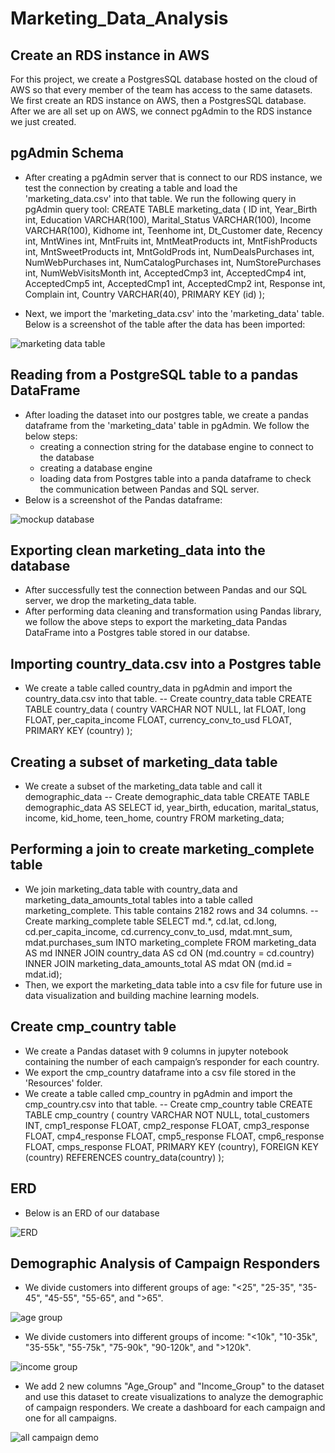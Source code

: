 # Marketing_Data_Analysis

## Create an RDS instance in AWS
For this project, we create a PostgresSQL database hosted on the cloud of AWS so that every member of the team has access to the same datasets. We first create an RDS instance on AWS, then a PostgresSQL database. After we are all set up on AWS, we connect pgAdmin to the RDS instance we just created.

## pgAdmin Schema
- After creating a pgAdmin server that is connect to our RDS instance, we test the connection by creating a table and load the 'marketing_data.csv' into that table. We run the following query in pgAdmin query tool:
  CREATE TABLE marketing_data (
  ID                      int,
  Year_Birth              int,
  Education              VARCHAR(100),
  Marital_Status         VARCHAR(100),
  Income                VARCHAR(100),
  Kidhome                 int,
  Teenhome                int,
  Dt_Customer            date,
  Recency                 int,
  MntWines                int,
  MntFruits               int,
  MntMeatProducts         int,
  MntFishProducts         int,
  MntSweetProducts        int,
  MntGoldProds            int,
  NumDealsPurchases       int,
  NumWebPurchases         int,
  NumCatalogPurchases     int,
  NumStorePurchases       int,
  NumWebVisitsMonth       int,
  AcceptedCmp3            int,
  AcceptedCmp4            int,
  AcceptedCmp5            int,
  AcceptedCmp1            int,
  AcceptedCmp2            int,
  Response                int,
  Complain                int,
  Country                VARCHAR(40),
  PRIMARY KEY (id)
  );
  
- Next, we import the 'marketing_data.csv' into the 'marketing_data' table. Below is a screenshot of the table after the data has been imported:

![marketing data table](https://github.com/bhaskarborah/Marketing_Data_Analysis/blob/nhi-sg2/Screenshots/marketing_data_table_pgAdmin.png)

## Reading from a PostgreSQL table to a pandas DataFrame
- After loading the dataset into our postgres table, we create a pandas dataframe from the 'marketing_data' table in pgAdmin. We follow the below steps: 
  - creating a connection string for the database engine to connect to the database
  - creating a database engine
  - loading data from Postgres table into a panda dataframe to check the communication between Pandas and SQL server.
- Below is a screenshot of the Pandas dataframe:

![mockup database](https://github.com/bhaskarborah/Marketing_Data_Analysis/blob/nhi-sg2/Screenshots/marketing_df_pd.png)

## Exporting clean marketing_data into the database
- After successfully test the connection between Pandas and our SQL server, we drop the marketing_data table.
- After performing data cleaning and transformation using Pandas library, we follow the above steps to export the marketing_data Pandas DataFrame into a Postgres table stored in our databse.

## Importing country_data.csv into a Postgres table
- We create a table called country_data in pgAdmin and import the country_data.csv into that table.
  -- Create country_data table
  CREATE TABLE country_data (
	  country VARCHAR NOT NULL,
	  lat FLOAT,
	  long FLOAT,
	  per_capita_income FLOAT,
	  currency_conv_to_usd FLOAT,
	  PRIMARY KEY (country)
  );
  
## Creating a subset of marketing_data table
- We create a subset of the marketing_data table and call it demographic_data
  -- Create demographic_data table
  CREATE TABLE demographic_data AS
  SELECT id, year_birth, education, marital_status, 
		  income, kid_home, teen_home, country
  FROM marketing_data;

## Performing a join to create marketing_complete table
- We join marketing_data table with country_data and marketing_data_amounts_total tables into a table called marketing_complete. This table contains 2182 rows and 34 columns.
  -- Create marking_complete table
  SELECT md.*,
	  cd.lat,
	  cd.long,
	  cd.per_capita_income,
	  cd.currency_conv_to_usd,
	  mdat.mnt_sum, 
	  mdat.purchases_sum
  INTO marketing_complete
  FROM marketing_data AS md
	  INNER JOIN country_data AS cd
		  ON (md.country = cd.country)
	  INNER JOIN marketing_data_amounts_total AS mdat
		  ON (md.id = mdat.id);
- Then, we export the marketing_data table into a csv file for future use in data visualization and building machine learning models.

## Create cmp_country table
- We create a Pandas dataset with 9 columns in jupyter notebook containing the number of each campaign’s responder for each country.
- We export the cmp_country dataframe into a csv file stored in the 'Resources' folder.
- We create a table called cmp_country in pgAdmin and import the cmp_country.csv into that table.
  -- Create cmp_country table
  CREATE TABLE cmp_country (
	  country VARCHAR NOT NULL,
	  total_customers INT,
	  cmp1_response FLOAT,
	  cmp2_response FLOAT,
	  cmp3_response FLOAT,
	  cmp4_response FLOAT,
	  cmp5_response FLOAT,
	  cmp6_response FLOAT,
	  cmps_response FLOAT,
	  PRIMARY KEY (country),
	  FOREIGN KEY (country) REFERENCES country_data(country)
  );

## ERD
- Below is an ERD of our database

![ERD](https://github.com/bhaskarborah/Marketing_Data_Analysis/blob/nhi-sg2/marketing_data_ERD.png)

## Demographic Analysis of Campaign Responders
- We divide customers into different groups of age: "<25", "25-35", "35-45", "45-55", "55-65", and ">65".

![age group](https://github.com/bhaskarborah/Marketing_Data_Analysis/blob/nhi-sg2/Screenshots/age_group_binning.png)

- We divide customers into different groups of income: "<10k", "10-35k", "35-55k", "55-75k", "75-90k", "90-120k", and ">120k".

![income group](https://github.com/bhaskarborah/Marketing_Data_Analysis/blob/nhi-sg2/Screenshots/income_group_binning.png)

- We add 2 new columns "Age_Group" and "Income_Group" to the dataset and use this dataset to create visualizations to analyze the demographic of campaign responders. We create a dashboard for each campaign and one for all campaigns.

![all campaign demo](https://github.com/bhaskarborah/Marketing_Data_Analysis/blob/nhi-sg2/Demo_Analysis/all_cmps_demo.png)

